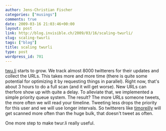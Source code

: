```yaml
---
author: Jens-Christian Fischer
categories: ["musings"]
comments: true
date: 2009-03-16 21:03:46+00:00
layout: post
link: http://blog.invisible.ch/2009/03/16/scaling-twurli/
slug: scaling-twurli
tags: ["blog"]
title: scaling twurli
type: post
wordpress_id: 701
---
```


[twu.li](http://twur.li) starts to grow. We track almost 8000 twitterers for their updates and collect the URLs. This takes more and more time (there is quite some potential for optimizing it by requesting things in parallel). Right now, that's about 3 hours to do a full scan (and it will get worse). New URLs can therfore show up with quite a delay. To alleviate that, we implemented a simple priority queue system. The result? The more URLs someone tweets, the more often we will read your timeline. Tweeting less drops the priority for this user and we will use longer intervals. So twitterers like [timoreilly](http://twur.li/timoreilly) will get scanned more often than the huge bulk, that doesn't tweet as often.

One more step to make twur.li really useful.
